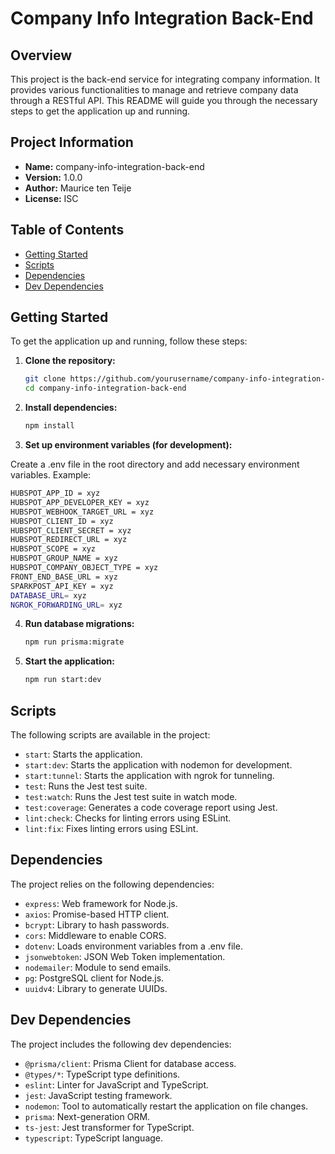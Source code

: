 # Company Info Integration Back-End

## Overview

This project is the back-end service for integrating company information. It provides various functionalities to manage and retrieve company data through a RESTful API. This README will guide you through the necessary steps to get the application up and running.

## Project Information

- **Name:** company-info-integration-back-end
- **Version:** 1.0.0
- **Author:** Maurice ten Teije
- **License:** ISC

## Table of Contents

- [Getting Started](#getting-started)
- [Scripts](#scripts)
- [Dependencies](#dependencies)
- [Dev Dependencies](#dev-dependencies)

## Getting Started

To get the application up and running, follow these steps:

1. **Clone the repository:**

   ```sh
   git clone https://github.com/yourusername/company-info-integration-back-end.git
   cd company-info-integration-back-end
   ```

2. **Install dependencies:**

   ```sh
   npm install
   ```

3. **Set up environment variables (for development):**

Create a .env file in the root directory and add necessary environment variables. Example:

   ```sh
   HUBSPOT_APP_ID = xyz
   HUBSPOT_APP_DEVELOPER_KEY = xyz
   HUBSPOT_WEBHOOK_TARGET_URL = xyz
   HUBSPOT_CLIENT_ID = xyz
   HUBSPOT_CLIENT_SECRET = xyz
   HUBSPOT_REDIRECT_URL = xyz
   HUBSPOT_SCOPE = xyz
   HUBSPOT_GROUP_NAME = xyz
   HUBSPOT_COMPANY_OBJECT_TYPE = xyz
   FRONT_END_BASE_URL = xyz
   SPARKPOST_API_KEY = xyz
   DATABASE_URL= xyz
   NGROK_FORWARDING_URL= xyz
   ```

4. **Run database migrations:**

   ```sh
   npm run prisma:migrate
   ```

5. **Start the application:**

   ```sh
   npm run start:dev
   ```

## **Scripts**
The following scripts are available in the project:

- `start`: Starts the application.
- `start:dev`: Starts the application with nodemon for development.
- `start:tunnel`: Starts the application with ngrok for tunneling.
- `test`: Runs the Jest test suite.
- `test:watch`: Runs the Jest test suite in watch mode.
- `test:coverage`: Generates a code coverage report using Jest.
- `lint:check`: Checks for linting errors using ESLint.
- `lint:fix`: Fixes linting errors using ESLint.

## **Dependencies**
The project relies on the following dependencies:

- `express`: Web framework for Node.js.
- `axios`: Promise-based HTTP client.
- `bcrypt`: Library to hash passwords.
- `cors`: Middleware to enable CORS.
- `dotenv`: Loads environment variables from a .env file.
- `jsonwebtoken`: JSON Web Token implementation.
- `nodemailer`: Module to send emails.
- `pg`: PostgreSQL client for Node.js.
- `uuidv4`: Library to generate UUIDs.

## **Dev Dependencies**
The project includes the following dev dependencies:

- `@prisma/client`: Prisma Client for database access.
- `@types/*`: TypeScript type definitions.
- `eslint`: Linter for JavaScript and TypeScript.
- `jest`: JavaScript testing framework.
- `nodemon`: Tool to automatically restart the application on file changes.
- `prisma`: Next-generation ORM.
- `ts-jest`: Jest transformer for TypeScript.
- `typescript`: TypeScript language.


